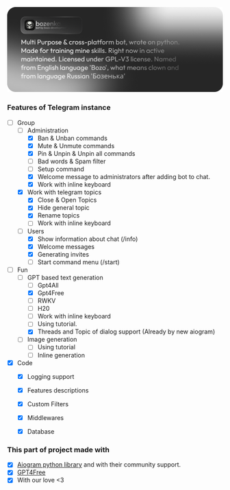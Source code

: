 <div align="center">

<img src="images/header.png">



</div>

### Features of Telegram instance

- [ ] Group
  - [ ] Administration
    - [x] Ban & Unban commands
    - [x] Mute & Unmute commands
    - [x] Pin & Unpin & Unpin all commands
    - [ ] Bad words & Spam filter
    - [ ] Setup command
    - [x] Welcome message to administrators after adding bot to chat.
    - [x] Work with inline keyboard
  - [x] Work with telegram topics
    - [x] Close & Open Topics
    - [x] Hide general topic
    - [x] Rename topics
    - [ ] Work with inline keyboard
  
  - [ ] Users
    - [x] Show information about chat (/info)
    - [x] Welcome messages
    - [x] Generating invites
    - [ ] Start command menu (/start)
- [ ] Fun
  - [ ] GPT based text generation
    - [ ] Gpt4All
    - [x] Gpt4Free
    - [ ] RWKV
    - [ ] H20
    - [ ] Work with inline keyboard
    - [ ] Using tutorial.
    - [x] Threads and Topic of dialog support (Already by new aiogram)
  - [ ] Image generation
    - [ ] Using tutorial 
    - [ ] Inline generation
- [x] Code
  - [x] Logging support
  - [x] Features descriptions
  - [x] Custom Filters
  - [x] Middlewares
  - [x] Database


### This part of project made with

- [x] [Aiogram python library](https://github.com/aiogram/aiogram) and with their community support.
- [x] [GPT4Free](https://github.com/xtekky/gpt4free)
- [x] With our love <3